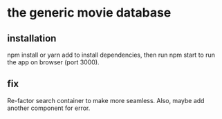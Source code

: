 # the generic movie database

## installation
npm install or yarn add to install dependencies, then run npm start to run the app on browser (port 3000).

## fix
Re-factor search container to make more seamless. 
Also, maybe add another component for error. 